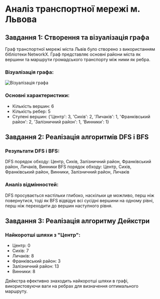 # Аналіз транспортної мережі м. Львова

## Завдання 1: Створення та візуалізація графа

Граф транспортної мережі міста Львів було створено з використанням бібліотеки NetworkX. Граф представляє основні райони міста як вершини та маршрути громадського транспорту між ними як ребра.

### Візуалізація графа:
![Візуалізація графа](path_to_image.png)  <!-- Замініть на шлях до вашого зображення графа -->

### Основні характеристики:
- Кількість вершин: 6
- Кількість ребер: 5
- Ступені вершин: {'Центр': 3, 'Сихів': 2, 'Личаків': 1, 'Франківський район': 2, 'Залізничний район': 1, 'Винники': 1}

## Завдання 2: Реалізація алгоритмів DFS і BFS

### Результати DFS і BFS:
DFS порядок обходу: Центр, Сихів, Залізничний район, Франківський район, Личаків, Винники
BFS порядок обходу: Центр, Сихів, Франківський район, Винники, Залізничний район, Личаків

### Аналіз відмінностей:
DFS просувається настільки глибоко, наскільки це можливо, перш ніж повернутися, тоді як BFS відвідує всі сусідні вершини на одному рівні, перш ніж переходити до вершин наступного рівня.

## Завдання 3: Реалізація алгоритму Дейкстри

### Найкоротші шляхи з "Центр":
- Центр: 0
- Сихів: 7
- Личаків: 8
- Франківський район: 3
- Залізничний район: 13
- Винники: 8

Дейкстра ефективно знаходить найкоротші шляхи в графі, використовуючи ваги на ребрах для визначення оптимального маршруту.
